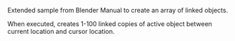 Extended sample from Blender Manual to create an array of linked objects.

When executed, creates 1-100 linked copies of active object between current location and cursor location.
